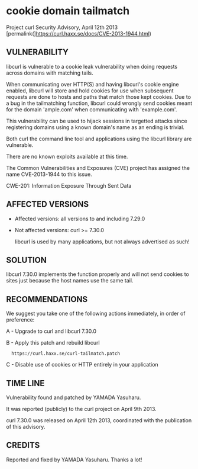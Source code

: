 cookie domain tailmatch
=======================

Project curl Security Advisory, April 12th 2013
[permalink(]https://curl.haxx.se/docs/CVE-2013-1944.html)

VULNERABILITY
-------------

  libcurl is vulnerable to a cookie leak vulnerability when doing requests
  across domains with matching tails.

  When communicating over HTTP(S) and having libcurl's cookie engine enabled,
  libcurl will store and hold cookies for use when subsequent requests are
  done to hosts and paths that match those kept cookies. Due to a bug in the
  tailmatching function, libcurl could wrongly send cookies meant for the
  domain 'ample.com' when communicating with 'example.com'.

  This vulnerability can be used to hijack sessions in targetted attacks since
  registering domains using a known domain's name as an ending is trivial.

  Both curl the command line tool and applications using the libcurl library
  are vulnerable.

  There are no known exploits available at this time.

  The Common Vulnerabilities and Exposures (CVE) project has assigned the name
  CVE-2013-1944 to this issue.

  CWE-201: Information Exposure Through Sent Data

AFFECTED VERSIONS
-----------------

- Affected versions: all versions to and including 7.29.0
- Not affected versions: curl >= 7.30.0

  libcurl is used by many applications, but not always advertised as such!

SOLUTION
-------- 

  libcurl 7.30.0 implements the function properly and will not send cookies to
  sites just because the host names use the same tail.

RECOMMENDATIONS
---------------

  We suggest you take one of the following actions immediately, in order of
  preference:

  A - Upgrade to curl and libcurl 7.30.0

  B - Apply this patch and rebuild libcurl

      https://curl.haxx.se/curl-tailmatch.patch

  C - Disable use of cookies or HTTP entirely in your application

TIME LINE
---------

  Vulnerability found and patched by YAMADA Yasuharu.

  It was reported (publicly) to the curl project on April 9th 2013.

  curl 7.30.0 was released on April 12th 2013, coordinated with the
  publication of this advisory.

CREDITS
-------

  Reported and fixed by YAMADA Yasuharu. Thanks a lot!
